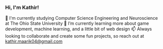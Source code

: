 ### Hi, I'm Kathir!
🔭 I'm currently studying Computer Science Engineering and Neuroscience at The Ohio State University 
🌱 I’m currently learning more about game development, machine learning, and a little bit of web design
📫 Always looking to collaborate and create some fun projects, so reach out at kathir.maarik04@gmail.com
